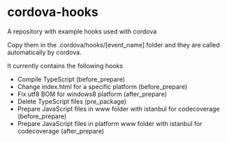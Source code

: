 cordova-hooks
=============

A repository with example hooks used with cordova

Copy them in the .cordova/hooks/[event_name] folder and they are called automatically by cordova.

It currently contains the following hooks

* Compile TypeScript (before_prepare)
* Change index.html for a specific platform (before_prepare)
* Fix utf8 BOM for windows8 platform (after_prepare)
* Delete TypeScript files (pre_package)
* Prepare JavaScript files in www folder with istanbul for codecoverage (before_prepare)
* Prepare JavaScript files in platform www folder with istanbul for codecoverage (after_prepare)